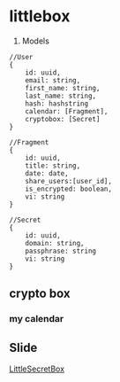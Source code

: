 # littlebox
1. Models

```
//User
{
	id: uuid,
	email: string,
	first_name: string,
	last_name: string,
	hash: hashstring
	calendar: [Fragment],
	cryptobox: [Secret]
}

//Fragment
{
	id: uuid,
	title: string,
	date: date,
	share_users:[user_id],
	is_encrypted: boolean,
	vi: string
}

//Secret
{
	id: uuid,
	domain: string,
	passphrase: string
	vi: string
}

```
## crypto box

### my calendar

## Slide
[LittleSecretBox](https://slides.com/joe3joe3/deck-5eaeed)
